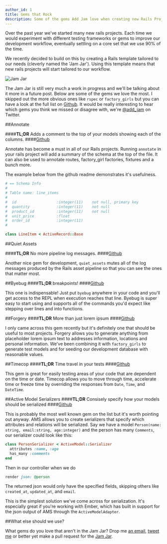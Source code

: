 ```yaml
---
author_id: 1
title: Gems that Rock
description: Some of the gems Add Jam love when creating new Rails Projects. They form the core of the Jam Jar rails template.
---
```


Over the past year we've started many new rails projects. Each time we would experiment with different testing frameworks or  gems to improve our development workflow, eventually settling on a core set that we use 90% of the time.

We recently decided to build on this by creating a Rails template tailored to our needs (cleverly named the 'Jam Jar'). Using this template means that new rails projects will start tailored to our workflow.

![Jam Jar](/images/blog/jam-jar.png "Jam Jar Logo")

The Jam Jar is still very much a work in progress and we'll be talking about it more in a future post. Below are some of the gems we love the most. I skipped out the more obvious ones like `rspec` or `factory_girls` but you can have a look at the full list on [Github](https://github.com/AddJam/jamjar). It would be really interesting to hear which gems you think we missed or disagree with, we're [@add_jam](https://twitter.com/add_jam) on Twitter.

##Annotate

####**TL;DR** Adds a comment to the top of your models showing each of the columns.
####[Github](https://github.com/ctran/annotate_models)

Annotate has become a must in all of our Rails projects. Running `annotate` in your rails project will add a summary of the schema at the top of the file. It can also be used to annotate routes, factory_girl factories, fixtures and a bunch more.

The example below from the github readme demonstrates it's usefulness.

``` ruby
# == Schema Info
#
# Table name: line_items
#
#  id                  :integer(11)    not null, primary key
#  quantity            :integer(11)    not null
#  product_id          :integer(11)    not null
#  unit_price          :float
#  order_id            :integer(11)
#

class LineItem < ActiveRecord::Base
```

##Quiet Assets

####**TL;DR** No more pipeline log messages.
####[Github](https://github.com/evrone/quiet_assets)

Another nice gem for development, `quiet_assets` mutes all of the log messages produced by the Rails asset pipeline so that you can see the ones that matter most.

##Byebug
####**TL;DR** breakpoints!
####[Github](https://github.com/deivid-rodriguez/byebug)

This one is indispensable! Just put `byebug` anywhere in your code and you'll get access to the REPL when execution reaches that line. Byebug is super easy to start using and supports all of the commands you'd expect like stepping over lines and into functions.

##Forgery
####**TL;DR** More than just lorem ipsum
####[Github](https://github.com/sevenwire/forgery)

I only came across this gem recently but it's definitely one that should be useful to most projects. Forgery allows you to generate anything from placeholder lorem ipsum text to addresses information, locations and personal information. We've been combining it with `factory_girls` to generate test models and for seeding our development database with reasonable values.

##Timecop
####**TL;DR** Time travel in your tests
####[Github](https://github.com/travisjeffery/timecop)

This gem is great for easily testing areas of your code that are dependent on the time or date. Timecop allows you to move through time, accelerate time or freeze time by overriding the responses from `Date`, `Time`, and `DateTime`.

##Active Model Serializers
####**TL;DR** Consisely specify how your models should be serialized
####[Github](https://github.com/rails-api/active_model_serializers)

This is probably the most well known gem on the list but it's worth pointing out anyway. AMS allows you to create serializers that specify which attributes and relations will be serialized. Say we have a model `Person(name: string, email:string, age:integer)` and the person has many `Comments`, our serializer could look like this:

``` ruby
class PersonSerializer < ActiveModel::Serializer
  attributes :name, :age
  has_many :comments
end
```

Then in our controller when we do

``` ruby
render json: @person
```

The returned json would only have the specified fields, skipping others like `created_at`, `updated_at`, and `email`.

This is the simplest solution we've come across for serialization. It's especially great if you're working with Ember, which has built in support for the json output of AMS through the `ActiveModelAdapter`.

##What else should we use?

What gems do you love that aren't in the Jam Jar? Drop me [an email](mailto:chris@addjam.com), [tweet me](http://twitter.com/chrisasaur) or better yet make a pull request for the [Jam Jar](https://github.com/AddJam/jamjar).
